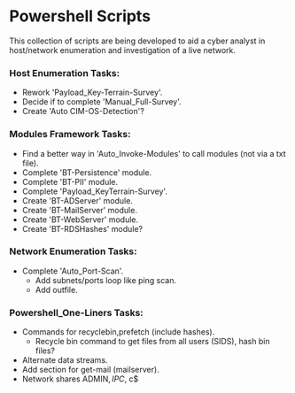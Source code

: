 # Powershell Scripts

This collection of scripts are being developed to aid a cyber analyst in host/network enumeration and investigation of a live network.

### **Host Enumeration Tasks:**
- Rework 'Payload_Key-Terrain-Survey'.
- Decide if to complete 'Manual_Full-Survey'.
- Create 'Auto CIM-OS-Detection'?

### **Modules Framework Tasks:**
- Find a better way in 'Auto_Invoke-Modules' to call modules (not via a txt file).
- Complete 'BT-Persistence' module.
- Complete 'BT-PII' module.
- Complete 'Payload_KeyTerrain-Survey'.
- Create 'BT-ADServer' module.
- Create 'BT-MailServer' module.
- Create 'BT-WebServer' module.
- Create 'BT-RDSHashes' module?

### **Network Enumeration Tasks:**
- Complete 'Auto_Port-Scan'.
  - Add subnets/ports loop like ping scan.
  - Add outfile.

### **Powershell_One-Liners Tasks:**
- Commands for recyclebin,prefetch (include hashes).
  - Recycle bin command to get files from all users (SIDS), hash bin files?
- Alternate data streams.
- Add section for get-mail (mailserver).
- Network shares ADMIN$, IPC$, c$